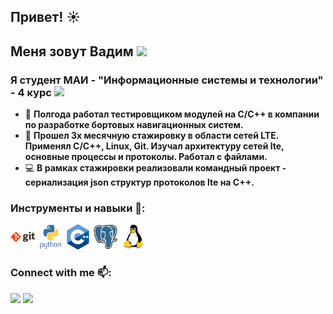 ## Привет! :sunny: 

## Меня зовут Вадим <img src="https://media.giphy.com/media/hvRJCLFzcasrR4ia7z/giphy.gif" width="25px"/>
### Я студент МАИ - "Информационные системы и технологии" - 4 курс <img src="https://mai-exler.ru/mailogo/files/MAI_logo_color.png" height=25>

- :microscope: **Полгода работал тестировщиком модулей на C/C++ в компании по разработке бортовых навигационных систем.**
- :rocket: **Прошел 3х месячную стажировку в области сетей LTE. Применял C/C++, Linux, Git. Изучал архитектуру сетей lte, основные процессы и протоколы. Работал с файлами.**
- :computer: **В рамках стажировки реализовали командный проект - сериализация json структур протоколов lte на C++.**



### Инструменты и навыки :hammer::
<div>
  <img src="https://github.com/devicons/devicon/blob/master/icons/git/git-original-wordmark.svg" title="Git" **alt="Git" width="40" height="40"/>
  <img src="https://github.com/devicons/devicon/blob/master/icons/python/python-original-wordmark.svg" title="Python" **alt="Python" width="40" height="40"/>
  <img src="https://github.com/devicons/devicon/blob/master/icons/cplusplus/cplusplus-original.svg" title="cplusplus" **alt="cplusplus" width="40" height="40"/>
  <img src="https://github.com/devicons/devicon/blob/master/icons/postgresql/postgresql-original.svg" title="postgre" **alt="postgre" width="40" height="40"/>
  <img src="https://github.com/devicons/devicon/blob/master/icons/linux/linux-original.svg" title="linux" **alt="linux" width="40" height="40"/>
</div>

### Connect with me :mailbox::
<p> <a href="mailto:vadim_zubarev_2003@mail.ru/"><img src="https://cdn.icon-icons.com/icons2/2429/PNG/512/mail_ru_logo_icon_147267.png" height=25></a> <a href="https://t.me/vadimzvadim"><img src="https://upload.wikimedia.org/wikipedia/commons/thumb/8/82/Telegram_logo.svg/768px-Telegram_logo.svg.png?20220101141644" height=25></a>
